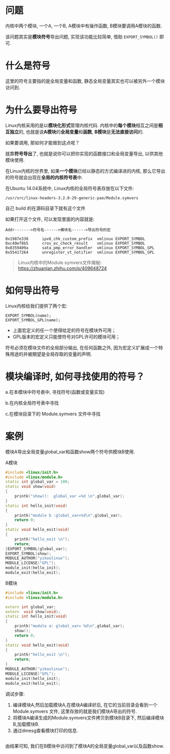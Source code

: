 
# 问题

内核中两个模块, 一个A, 一个B, A模块中有操作函数, B模块要调用A模块的函数. 

该问题其实是**模块符号**导出问题, 实现该功能比较简单, 借助 `EXPORT_SYMBOL()` 即可. 

# 什么是符号

这里的符号主要指的是全局变量和函数, 静态全局变量其实也可以被另外一个模块访问到. 

# 为什么要导出符号

Linux内核采用的是以**模块化形式**管理内核代码. 内核中的**每个模块**相互之间是**相互独立**的, 也就是说**A模块**的**全局变量**和**函数**, **B模块**是**无法直接访问**的. 

如果要调用, 那如何才能做到这点呢？

就靠**符号导出**了, 也就是说你可以把你实现的函数接口和全局变量导出, 以供其他模块使用. 

在Linux内核的世界里, 如果**一个模块**已经以静态的方式编译进的内核, 那么它导出的符号就会出现在**全局的内核符号表**中. 

在Ubuntu 14.04系统中, Linux内核的全局符号表存放在以下文件: 

```
/usr/src/linux-headers-3.2.0-29-generic-pae/Module.symvers
```

自己 build 的在源码目录下就有这个文件


如果打开这个文件, 可以发现里面的内容就是: 

```
Addr------->符号名------>模块名------>导出符号的宏
```

```
0x1987e330      ipv6_chk_custom_prefix  vmlinux EXPORT_SYMBOL
0xc49ef8b5      cros_ec_check_result    vmlinux EXPORT_SYMBOL
0x8359409a      sata_pmp_error_handler  vmlinux EXPORT_SYMBOL_GPL
0x55417264      unregister_vt_notifier  vmlinux EXPORT_SYMBOL_GPL
```

> Linux内核中的Module.symvers文件揭秘: https://zhuanlan.zhihu.com/p/409648724

# 如何导出符号

Linux内核给我们提供了两个宏: 

```
EXPORT_SYMBOL(name);
EXPORT_SYMBOL_GPL(name);
```

* 上面宏定义的任一个使得给定的符号在模块外可用；
* GPL版本的宏定义只能使符号对GPL许可的模块可用；

符号必须在模块文件的全局部分输出, 在任何函数之外, 因为宏定义扩展成一个特殊用途的并被期望是全局存取的变量的声明. 

# 模块编译时, 如何寻找使用的符号？

a.在本模块中符号表中, 寻找符号(函数或变量实现)

b.在内核全局符号表中寻找

c.在模块目录下的 Module.symvers 文件中寻找

# 案例

模块A导出全局变量global_var和函数show两个符号供模块B使用. 

A模块

```cpp
#include <linux/init.h>
#include <linux/module.h>
static int global_var = 100;
static void show(void)
{
	printk("show():  global_var =%d \n",global_var);
}
static int hello_init(void)
{
	printk("module b :global_var=%d\n",global_var);
	return 0;
}
static void hello_exit(void)
{
	printk("hello_exit \n");
	return;
}EXPORT_SYMBOL(global_var);
EXPORT_SYMBOL(show);
MODULE_AUTHOR("yikoulinux");
MODULE_LICENSE("GPL");
module_init(hello_init);
module_exit(hello_exit);
```

B模块

```cpp
#include <linux/init.h>
#include <linux/module.h>

extern int global_var;
extern  void show(void);
static int hello_init(void)
{
	printk("module a: global_var= %d\n",global_var);
	show();
	return 0;
}
static void hello_exit(void)
{
	printk("hello_exit \n");
	return;
}
MODULE_AUTHOR("yikoulinux");
MODULE_LICENSE("GPL");
module_init(hello_init);
module_exit(hello_exit);
```

调试步骤: 

1. 编译模块A,然后加载模块A,在模块A编译好后, 在它的当前目录会看到一个 Module.symvers 文件, 这里存放的就是我们模块A导出的符号. 
2. 将模块A编译生成的Module.symvers文件拷贝到模块B目录下, 然后编译模块B,加载模块B. 
3. 通过dmesg查看模块打印的信息. 

```

```

由结果可知, 我们在B模块中访问到了模块A的全局变量global_var以及函数show. 